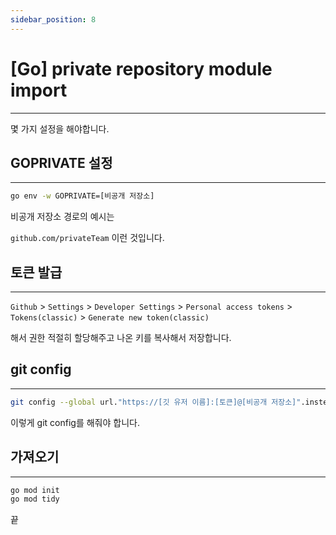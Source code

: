 ```yaml
---
sidebar_position: 8
---
```


# [Go] private repository module import
---

몇 가지 설정을 해야합니다.

## GOPRIVATE 설정
---

```bash
go env -w GOPRIVATE=[비공개 저장소]
```

비공개 저장소 경로의 예시는 

`github.com/privateTeam` 이런 것입니다.


## 토큰 발급
---

`Github` > `Settings` > `Developer Settings` > `Personal access tokens` > `Tokens(classic)` > `Generate new token(classic)` 

해서 권한 적절히 할당해주고 나온 키를 복사해서 저장합니다.


## git config
---

```bash
git config --global url."https://[깃 유저 이름]:[토큰]@[비공개 저장소]".insteadOf "https://[비공개 저장소]"
```

이렇게 git config를 해줘야 합니다.


## 가져오기
---

```bash
go mod init
go mod tidy
```

끝

